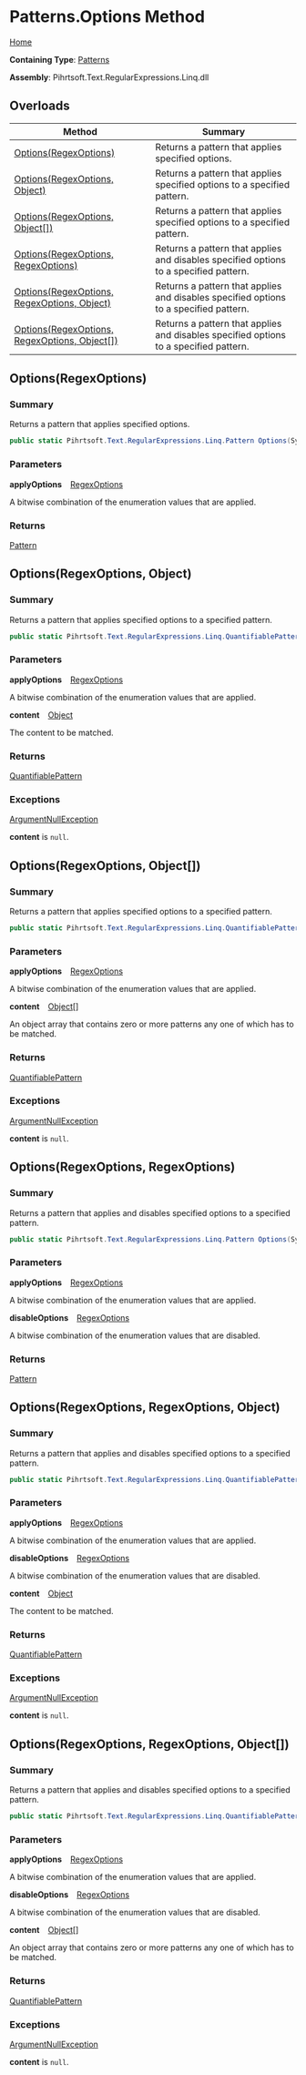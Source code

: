 # Patterns\.Options Method

[Home](../../../../../../README.md)

**Containing Type**: [Patterns](../README.md)

**Assembly**: Pihrtsoft\.Text\.RegularExpressions\.Linq\.dll

## Overloads

| Method | Summary |
| ------ | ------- |
| [Options(RegexOptions)](#Pihrtsoft_Text_RegularExpressions_Linq_Patterns_Options_System_Text_RegularExpressions_RegexOptions_) | Returns a pattern that applies specified options\. |
| [Options(RegexOptions, Object)](#Pihrtsoft_Text_RegularExpressions_Linq_Patterns_Options_System_Text_RegularExpressions_RegexOptions_System_Object_) | Returns a pattern that applies specified options to a specified pattern\. |
| [Options(RegexOptions, Object\[\])](#Pihrtsoft_Text_RegularExpressions_Linq_Patterns_Options_System_Text_RegularExpressions_RegexOptions_System_Object___) | Returns a pattern that applies specified options to a specified pattern\. |
| [Options(RegexOptions, RegexOptions)](#Pihrtsoft_Text_RegularExpressions_Linq_Patterns_Options_System_Text_RegularExpressions_RegexOptions_System_Text_RegularExpressions_RegexOptions_) | Returns a pattern that applies and disables specified options to a specified pattern\. |
| [Options(RegexOptions, RegexOptions, Object)](#Pihrtsoft_Text_RegularExpressions_Linq_Patterns_Options_System_Text_RegularExpressions_RegexOptions_System_Text_RegularExpressions_RegexOptions_System_Object_) | Returns a pattern that applies and disables specified options to a specified pattern\. |
| [Options(RegexOptions, RegexOptions, Object\[\])](#Pihrtsoft_Text_RegularExpressions_Linq_Patterns_Options_System_Text_RegularExpressions_RegexOptions_System_Text_RegularExpressions_RegexOptions_System_Object___) | Returns a pattern that applies and disables specified options to a specified pattern\. |

## Options\(RegexOptions\) <a name="Pihrtsoft_Text_RegularExpressions_Linq_Patterns_Options_System_Text_RegularExpressions_RegexOptions_"></a>

### Summary

Returns a pattern that applies specified options\.

```csharp
public static Pihrtsoft.Text.RegularExpressions.Linq.Pattern Options(System.Text.RegularExpressions.RegexOptions applyOptions)
```

### Parameters

**applyOptions** &ensp; [RegexOptions](https://docs.microsoft.com/en-us/dotnet/api/system.text.regularexpressions.regexoptions)

A bitwise combination of the enumeration values that are applied\.

### Returns

[Pattern](../../Pattern/README.md)

## Options\(RegexOptions, Object\) <a name="Pihrtsoft_Text_RegularExpressions_Linq_Patterns_Options_System_Text_RegularExpressions_RegexOptions_System_Object_"></a>

### Summary

Returns a pattern that applies specified options to a specified pattern\.

```csharp
public static Pihrtsoft.Text.RegularExpressions.Linq.QuantifiablePattern Options(System.Text.RegularExpressions.RegexOptions applyOptions, object content)
```

### Parameters

**applyOptions** &ensp; [RegexOptions](https://docs.microsoft.com/en-us/dotnet/api/system.text.regularexpressions.regexoptions)

A bitwise combination of the enumeration values that are applied\.

**content** &ensp; [Object](https://docs.microsoft.com/en-us/dotnet/api/system.object)

The content to be matched\.

### Returns

[QuantifiablePattern](../../QuantifiablePattern/README.md)

### Exceptions

[ArgumentNullException](https://docs.microsoft.com/en-us/dotnet/api/system.argumentnullexception)

**content** is `null`\.

## Options\(RegexOptions, Object\[\]\) <a name="Pihrtsoft_Text_RegularExpressions_Linq_Patterns_Options_System_Text_RegularExpressions_RegexOptions_System_Object___"></a>

### Summary

Returns a pattern that applies specified options to a specified pattern\.

```csharp
public static Pihrtsoft.Text.RegularExpressions.Linq.QuantifiablePattern Options(System.Text.RegularExpressions.RegexOptions applyOptions, params object[] content)
```

### Parameters

**applyOptions** &ensp; [RegexOptions](https://docs.microsoft.com/en-us/dotnet/api/system.text.regularexpressions.regexoptions)

A bitwise combination of the enumeration values that are applied\.

**content** &ensp; [Object](https://docs.microsoft.com/en-us/dotnet/api/system.object)\[\]

An object array that contains zero or more patterns any one of which has to be matched\.

### Returns

[QuantifiablePattern](../../QuantifiablePattern/README.md)

### Exceptions

[ArgumentNullException](https://docs.microsoft.com/en-us/dotnet/api/system.argumentnullexception)

**content** is `null`\.

## Options\(RegexOptions, RegexOptions\) <a name="Pihrtsoft_Text_RegularExpressions_Linq_Patterns_Options_System_Text_RegularExpressions_RegexOptions_System_Text_RegularExpressions_RegexOptions_"></a>

### Summary

Returns a pattern that applies and disables specified options to a specified pattern\.

```csharp
public static Pihrtsoft.Text.RegularExpressions.Linq.Pattern Options(System.Text.RegularExpressions.RegexOptions applyOptions, System.Text.RegularExpressions.RegexOptions disableOptions)
```

### Parameters

**applyOptions** &ensp; [RegexOptions](https://docs.microsoft.com/en-us/dotnet/api/system.text.regularexpressions.regexoptions)

A bitwise combination of the enumeration values that are applied\.

**disableOptions** &ensp; [RegexOptions](https://docs.microsoft.com/en-us/dotnet/api/system.text.regularexpressions.regexoptions)

A bitwise combination of the enumeration values that are disabled\.

### Returns

[Pattern](../../Pattern/README.md)

## Options\(RegexOptions, RegexOptions, Object\) <a name="Pihrtsoft_Text_RegularExpressions_Linq_Patterns_Options_System_Text_RegularExpressions_RegexOptions_System_Text_RegularExpressions_RegexOptions_System_Object_"></a>

### Summary

Returns a pattern that applies and disables specified options to a specified pattern\.

```csharp
public static Pihrtsoft.Text.RegularExpressions.Linq.QuantifiablePattern Options(System.Text.RegularExpressions.RegexOptions applyOptions, System.Text.RegularExpressions.RegexOptions disableOptions, object content)
```

### Parameters

**applyOptions** &ensp; [RegexOptions](https://docs.microsoft.com/en-us/dotnet/api/system.text.regularexpressions.regexoptions)

A bitwise combination of the enumeration values that are applied\.

**disableOptions** &ensp; [RegexOptions](https://docs.microsoft.com/en-us/dotnet/api/system.text.regularexpressions.regexoptions)

A bitwise combination of the enumeration values that are disabled\.

**content** &ensp; [Object](https://docs.microsoft.com/en-us/dotnet/api/system.object)

The content to be matched\.

### Returns

[QuantifiablePattern](../../QuantifiablePattern/README.md)

### Exceptions

[ArgumentNullException](https://docs.microsoft.com/en-us/dotnet/api/system.argumentnullexception)

**content** is `null`\.

## Options\(RegexOptions, RegexOptions, Object\[\]\) <a name="Pihrtsoft_Text_RegularExpressions_Linq_Patterns_Options_System_Text_RegularExpressions_RegexOptions_System_Text_RegularExpressions_RegexOptions_System_Object___"></a>

### Summary

Returns a pattern that applies and disables specified options to a specified pattern\.

```csharp
public static Pihrtsoft.Text.RegularExpressions.Linq.QuantifiablePattern Options(System.Text.RegularExpressions.RegexOptions applyOptions, System.Text.RegularExpressions.RegexOptions disableOptions, params object[] content)
```

### Parameters

**applyOptions** &ensp; [RegexOptions](https://docs.microsoft.com/en-us/dotnet/api/system.text.regularexpressions.regexoptions)

A bitwise combination of the enumeration values that are applied\.

**disableOptions** &ensp; [RegexOptions](https://docs.microsoft.com/en-us/dotnet/api/system.text.regularexpressions.regexoptions)

A bitwise combination of the enumeration values that are disabled\.

**content** &ensp; [Object](https://docs.microsoft.com/en-us/dotnet/api/system.object)\[\]

An object array that contains zero or more patterns any one of which has to be matched\.

### Returns

[QuantifiablePattern](../../QuantifiablePattern/README.md)

### Exceptions

[ArgumentNullException](https://docs.microsoft.com/en-us/dotnet/api/system.argumentnullexception)

**content** is `null`\.

